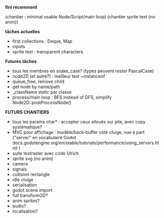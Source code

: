 **fini récemment**

(chantier : minimal usable Node/Script/main loop)
(chantier sprite text (no anim))


**tâches actuelles**

- first collections : Deque, Map
- inputs
- sprite text : transparent characters


**Futures tâches**

- tous les membres en snake_case? (types peuvent rester PascalCase)
- node2D (et autre?) : meilleur test ~instanceof
- queue_free, remove child
- get node by name/path
- _className static par classe
- process/main loop : BFS instead of DFS, simplify Node2D::postProcessNode()



**FUTURS CHANTIERS**

- tous les params char* : accepter ceux alloués sur pile, avec copy systématique?
- MVC pour affichage : modèle/back-buffer côté cluige, vue à part ("server" en vocabulaire Godot docs.godotengine.org/en/stable/tutorials/performance/using_servers.html )
- suite textraster avec code Ulrich
- sprite svg (no anim)
- camera
- signals
- collision rectangle
- idle cluige
- serialisation
- godot scene import
- full transform2D?
- anim sprites?
- audio?
- localisation?

